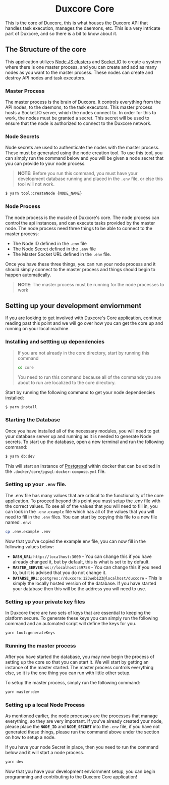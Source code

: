 <h1 align=center>Duxcore Core</h1>

This is the core of Duxcore, this is what houses the Duxcore API that handles task execution, manages the daemons, etc. This is a very intricate part of Duxcore, and so there is a bit to know about it.

## The Structure of the core

This application utilizes [Node.JS clusters](https://nodejs.org/api/cluster.html) and [Socket.IO](https://socket.io) to create a system where there is one master process, and you can create and add as many nodes as you want to the master process. These nodes can create and destroy API nodes and task executors.

### Master Process

The master process is the brain of Duxcore. It controls everything from the API nodes, to the daemons, to the task executors. This master process hosts a Socket.IO server, which the nodes connect to. In order for this to work, the nodes must be granted a secret. This secret will be used to ensure that the node is authorized to connect to the Duxcore network.

### Node Secrets

Node secrets are used to authenticate the nodes with the master process. These must be generated using the node creation tool. To use this tool, you can simply run the command below and you will be given a node secret that you can provide to your node process.

> **NOTE**: Before you run this command, you must have your development database running and placed in the `.env` file, or else this tool will not work.

```bash
$ yarn tool:createNode {NODE_NAME}
```

### Node Process

The node process is the muscle of Duxcore's core. The node process can control the api instances, and can execute tasks provided by the master node. The node process need three things to be able to connect to the master process:

- The Node ID defined in the `.env` file
- The Node Secret defined in the `.env` file
- The Master Socket URL defined in the `.env` file.

Once you have these three things, you can run your node process and it should simply connect to the master process and things should begin to happen automatically.

> **NOTE**: The master process must be running for the node processes to work

## Setting up your development enviornment

If you are looking to get involved with Duxcore's Core application, continue reading past this point and we will go over how you can get the core up and running on your local machine.

### Installing and settting up dependencies

> If you are not already in the core directory, start by running this command
>
> ```bash
> cd core
> ```
>
> You need to run this command because all of the commands you are about to run are localized to the core directory.

Start by running the following command to get your node dependencies installed:

```bash
$ yarn install
```

### Starting the Database

Once you have installed all of the necessary modules, you will need to get your database server up and running as it is needed to generate Node secrets. To start up the database, open a new terminal and run the following command:

```bash
$ yarn db:dev
```

This will start an instance of [Postgresql](https://www.postgresql.org) within docker that can be edited in the `.docker/core/pgsql-docker-compose.yml` file.

### Setting up your `.env` file.

The .env file has many values that are critical to the functionality of the core application. To proceed beyond this point you must setup the .env file with the correct values. To see all of the values that you will need to fill in, you can look in the `.env.example` file which has all of the values that you will need to fill in the `.env` files. You can start by copying this file to a new file named `.env`:

```bash
cp .env.example .env
```

Now that you've copied the example env file, you can now fill in the following values below:

- **`DASH_URL`**: `http://localhost:3000` - You can change this if you have already changed it, but by default, this is what is set to by default.
- **`MASTER_SERVER`**: `ws://localhost:49758` - You can change this if you need to, but it is advised that you do not change it.
- **`DATABSE_URL`**: `postgres://duxcore:123web123@localhost/duxcore` - This is simply the locally hosted version of the database. If you have started your database then this will be the address you will need to use.

### Setting up your private key files

In Duxcore there are two sets of keys that are essential to keeping the platform secure. To generate these keys you can simply run the following command and an automated script will define the keys for you.

```bash
yarn tool:generateKeys
```

### Running the master process

After you have started the database, you may now begin the process of setting up the core so that you can start it. We will start by getting an instance of the master started. The master process controls everything else, so it is the one thing you can run with little other setup.

To setup the master process, simply run the following command:

```bash
yarn master:dev
```

### Setting up a local Node Process

As mentioned earlier, the node processes are the processes that manage everything, so they are very important. If you've already created your node, please place the **`NODE_ID`** and **`NODE_SECRET`** into the `.env` file, if you have not generated these things, please run the command above under the section on how to setup a node.

If you have your node Secret in place, then you need to run the command below and it will start a node process.

```bash
yarn dev
```

Now that you have your development enviornment setup, you can begin programming and contributing to the Duxcore Core application!
